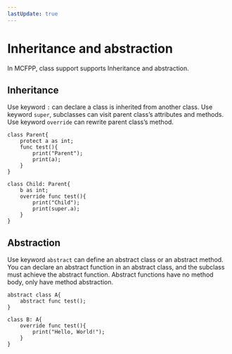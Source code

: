 ```yaml
---
lastUpdate: true
---
```


# Inheritance and abstraction

In MCFPP, class support supports Inheritance and abstraction. 

## Inheritance

Use keyword `:` can declare a class is inherited from another class. Use keyword `super`, subclasses can visit parent class’s attributes and methods. Use keyword `override` can rewrite parent class’s method.

```mcfpp
class Parent{
    protect a as int;
    func test(){
        print("Parent");
        print(a);
    }
}

class Child: Parent{
    b as int;
    override func test(){
        print("Child");
        print(super.a);
    }
}
```

## Abstraction

Use keyword `abstract` can define an abstract class or an abstract method. You can declare an abstract function in an abstract class, and the subclass must achieve the abstract function. Abstract functions have no method body, only have method abstraction.

```mcfpp
abstract class A{
    abstract func test();
}

class B: A{
    override func test(){
        print("Hello, World!");
    }
}
```
